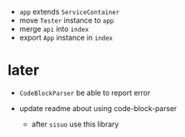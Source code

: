 - `app` extends `ServiceContainer`
- move `Tester` instance to `app`
- merge `api` into `index`
- export `App` instance in `index`

# later

- `CodeBlockParser` be able to report error

- update readme about using code-block-parser
  - after `sisuo` use this library
